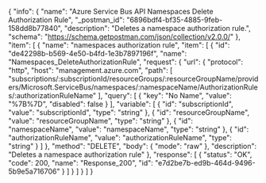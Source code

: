 {
  "info": {
    "name": "Azure Service Bus API Namespaces Delete Authorization Rule",
    "_postman_id": "6896bdf4-bf35-4885-9feb-158dd8b77840",
    "description": "Deletes a namespace authorization rule.",
    "schema": "https://schema.getpostman.com/json/collection/v2.0.0/"
  },
  "item": [
    {
      "name": "namespaces authorization rule",
      "item": [
        {
          "id": "de42298b-b569-4e50-b4fd-1e3b7897196f",
          "name": "Namespaces_DeleteAuthorizationRule",
          "request": {
            "url": {
              "protocol": "http",
              "host": "management.azure.com",
              "path": [
                "subscriptions/:subscriptionId/resourceGroups/:resourceGroupName/providers/Microsoft.ServiceBus/namespaces/:namespaceName/AuthorizationRules/:authorizationRuleName"
              ],
              "query": [
                {
                  "key": "No Name",
                  "value": "%7B%7D",
                  "disabled": false
                }
              ],
              "variable": [
                {
                  "id": "subscriptionId",
                  "value": "subscriptionId",
                  "type": "string"
                },
                {
                  "id": "resourceGroupName",
                  "value": "resourceGroupName",
                  "type": "string"
                },
                {
                  "id": "namespaceName",
                  "value": "namespaceName",
                  "type": "string"
                },
                {
                  "id": "authorizationRuleName",
                  "value": "authorizationRuleName",
                  "type": "string"
                }
              ]
            },
            "method": "DELETE",
            "body": {
              "mode": "raw"
            },
            "description": "Deletes a namespace authorization rule"
          },
          "response": [
            {
              "status": "OK",
              "code": 200,
              "name": "Response_200",
              "id": "e7d2be7b-ed9b-464d-9496-5b9e5a716706"
            }
          ]
        }
      ]
    }
  ]
}